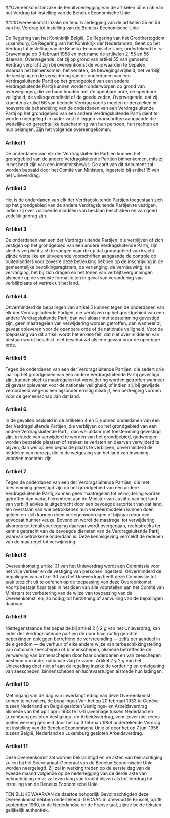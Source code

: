 <meta http-equiv='Content-Type' content='text/html; charset=utf-8' />

##Overeenkomst inzake de tenuitvoerlegging van de artikelen 55 en 56 van het Verdrag tot instelling van de Benelux Economische Unie

####Overeenkomst inzake de tenuitvoerlegging van de artikelen 55 en 56 van het Verdrag tot instelling van de Benelux Economische Unie

De Regering van het Koninkrijk België, De Regering van het Groothertogdom Luxemburg, De Regering van het Koninkrijk der Nederlanden, Gelet op het Verdrag tot instelling van de Benelux Economische Unie, ondertekend te 's-Gravenhage op 3 februari 1958 en met name de artikelen 2, 55 en 56 daarvan, Overwegende, dat zij op grond van artikel 55 van genoemd Verdrag verplicht zijn bij overeenkomst de voorwaarden te bepalen, waaraan het binnenkomen, het verlaten, de bewegingsvrijheid, het verblijf, de vestiging en de verwijdering van de onderdanen van een Verdragsluitende Partij op het grondgebied van een andere Verdragsluitende Partij kunnen worden onderworpen op grond van overwegingen, die verband houden met de openbare orde, de openbare veiligheid, de volksgezondheid of de goede zeden, Overwegende, dat zij krachtens artikel 56 van bedoeld Verdrag voorts moeten onderzoeken in hoeverre de behandeling van de onderdanen van een Verdragsluitende Partij op het grondgebied van een andere Verdragsluitende Partij dient te worden neergelegd in nader vast te leggen voorschriften aangaande die wettelijke en gerechtelijke bescherming van hun persoon, hun rechten en hun belangen,   Zijn het volgende overeengekomen:    

### Artikel  1  

De onderdanen van elk der Verdragsluitende Partijen kunnen het grondgebied van de andere Verdragsluitende Partijen binnenkomen, mits zij in het bezit zijn van een identiteitsbewijs. De aard van dit document zal worden bepaald door het Comité van Ministers, ingesteld bij artikel 15 van het Unieverdrag.  

### Artikel  2  

Het is de onderdanen van elk der Verdragsluitende Partijen toegestaan zich op het grondgebied van de andere Verdragsluitende Partijen te vestigen, indien zij over voldoende middelen van bestaan beschikken en van goed zedelijk gedrag zijn.  

### Artikel  3  

De onderdanen van een der Verdragsluitende Partijen, die verblijven of zich vestigen op het grondgebied van een andere Verdragsluitende Partij, zijn slechts verplicht zich te voegen naar de op dat grondgebied van kracht zijnde wettelijke en uitvoerende voorschriften aangaande de controle op buitenlanders voor zoverre deze betrekking hebben op de inschrijving in de gemeentelijke bevolkingsregisters, de verlenging, de vernieuwing, de vervanging, het bij zich dragen en het tonen van verblijfsvergunningen alsmede op de vereiste formaliteiten in geval van verandering van verblijfplaats of vertrek uit het land.  

### Artikel  4  

Onverminderd de bepalingen van artikel 5 kunnen tegen de onderdanen van elk der Verdragsluitende Partijen, die verblijven op het grondgebied van een andere Verdragsluitende Partij dan wel aldaar met toestemming gevestigd zijn, geen maatregelen van verwijdering worden getroffen, dan wanneer zij gevaar opleveren voor de openbare orde of de nationale veiligheid. Voor de toepassing van dit artikel wordt het enkele feit, dat niet over middelen van bestaan wordt beschikt, niet beschouwd als een gevaar voor de openbare orde.  

### Artikel  5  

Tegen de onderdanen van een der Verdragsluitende Partijen, die sedert drie jaar op het grondgebied van een andere Verdragsluitende Partij gevestigd zijn, kunnen slechts maatregelen tot verwijdering worden getroffen wanneer zij gevaar opleveren voor de nationale veiligheid, of indien zij, bij gewijsde veroordeeld wegens een bijzonder ernstig misdrijf, een bedreiging vormen voor de gemeenschap van dat land.  

### Artikel  6  

In de gevallen bedoeld in de artikelen 4 en 5, kunnen onderdanen van een der Verdragsluitende Partijen, die verblijven op het grondgebied van een andere Verdragsluitende Partij, dan wel aldaar met toestemming gevestigd zijn, in stede van verwijderd te worden van het grondgebied, gedwongen worden bepaalde plaatsen of streken te verlaten en daarvan verwijderd te blijven, dan wel op een bepaalde plaats te verblijven, onverminderd de middelen van beroep, die in de wetgeving van het land van inwoning voorzien mochten zijn.  

### Artikel  7  

Tegen de onderdanen van een der Verdragsluitende Partijen, die met toestemming gevestigd zijn op het grondgebied van een andere Verdragsluitende Partij, kunnen geen maatregelen tot verwijdering worden getroffen dan nadat hieromtrent aan de Minister van Justitie van het land van verblijf advies is uitgebracht door een bevoegde autoriteit van dat land, ten overstaan van wie betrokkenen hun verweermiddelen kunnen doen gelden en zich kunnen doen vertegenwoordigen of bijstaan door een advocaat hunner keuze. Bovendien wordt de maatregel tot verwijdering, alvorens tot tenuitvoerlegging daarvan wordt overgegaan, rechtstreeks ter kennis gebracht van de bevoegde diensten van de Verdragsluitende Partij, waarvan betrokkene onderdaan is. Deze kennisgeving vermeldt de redenen van de maatregel tot verwijdering.  

### Artikel  8  

Overeenkomstig artikel 31 van het Unieverdrag wordt een Commissie voor het vrije verkeer en de vestiging van personen ingesteld. Onverminderd de bepalingen van artikel 30 van het Unieverdrag heeft deze Commissie tot taak toezicht uit te oefenen op de toepassing van deze Overeenkomst. Voorts bestaat haar taak in het doen van alle voorstellen aan het Comité van Ministers tot verbetering van de wijze van toepassing van de Overeenkomst, en, zo nodig, tot herziening of aanvulling van de bepalingen daarvan.  

### Artikel  9  

Niettegenstaande het bepaalde bij artikel 2 § 2 *g* van het Unieverdrag, kan ieder der Verdragsluitende partijen de door haar nuttig geachte beperkingen opleggen betreffend de vervreemding — zelfs per aandeel in de eigendom — de verhuur of elke andere wijze van terbeschikkingstelling van nationale zeeschepen of binnenschepen, alsmede betreffende de verwerving van binnenschepen door haar onderdanen en van zeeschepen bestemd om onder nationale vlag te varen. Artikel 2 § 2 *g* van het Unieverdrag doet niet af aan de regeling inzake de vordering en onteigening van zeeschepen, binnenschepen en luchtvaartuigen alsmede hun ladingen.  

### Artikel  10  

Met ingang van de dag van inwerkingtreding van deze Overeenkomst komen te vervallen, de bepalingen Van het op 20 februari 1933 te Genève tussen Nederland en België gesloten Vestigings- en Arbeidsverdrag alsmede van het op 1 april 1933 te 's-Gravenhage tussen Nederland en Luxemburg gesloten Vestigings- en Arbeidsverdrag, voor zover niet reeds buiten werking gesneld door het op 3 februari 1958 ondertekende Verdrag tot instelling van de Benelux Economische Unie of door het op 7 juni 1956 tussen België, Nederland en Luxemburg gesloten Arbeidsverdrag.  

### Artikel  11  

Deze Overeenkomst zal worden bekrachtigd en de akten van bekrachtiging zullen bij het Secretariaat-Generaal van de Benelux Economische Unie worden neergelegd. Zij zal in werking treden op de eerste dag van de tweede maand volgende op de nederlegging van de derde akte van bekrachtiging en zij zal even lang van kracht blijven als het Verdrag tot instelling van de Benelux Economische Unie.  

TEN BLIJKE WAARVAN de daartoe behoorlijk Gevolmachtigden deze Overeenkomst hebben ondertekend. GEDAAN in drievoud te Brussel, op 19 september 1960, in de Nederlandse en de Franse taal, zijnde beide teksten gelijkelijk authentiek.  

